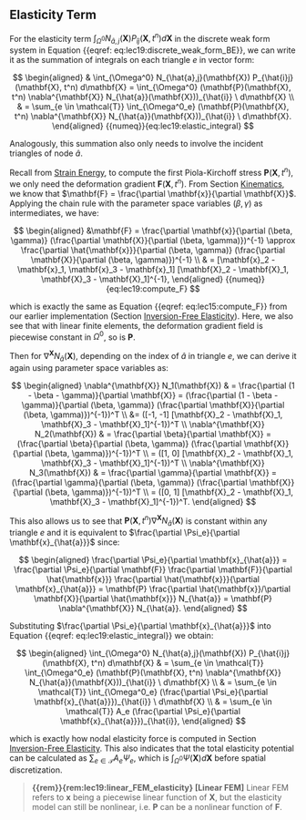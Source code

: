 ## Elasticity Term

For the elasticity term $\int_{\Omega^0} N_{\hat{a},j}(\mathbf{X}) P_{\hat{i}j}(\mathbf{X}, t^n) d\mathbf{X}$ in the discrete weak form system in Equation {{eqref: eq:lec19:discrete_weak_form_BE}}, we can write it as the summation of integrals on each triangle $e$ in vector form:

$$
\begin{aligned}
& \int_{\Omega^0} N_{\hat{a},j}(\mathbf{X}) P_{\hat{i}j}(\mathbf{X}, t^n) d\mathbf{X} = \int_{\Omega^0} (\mathbf{P}(\mathbf{X}, t^n) \nabla^{\mathbf{X}} N_{\hat{a}}(\mathbf{X}))_{\hat{i}} \ d\mathbf{X} \\
& = \sum_{e \in \mathcal{T}} \int_{\Omega^0_e} (\mathbf{P}(\mathbf{X}, t^n) \nabla^{\mathbf{X}} N_{\hat{a}}(\mathbf{X}))_{\hat{i}} \ d\mathbf{X}.
\end{aligned}
{{numeq}}{eq:lec19:elastic_integral}
$$

Analogously, this summation also only needs to involve the incident triangles of node $\hat{a}$.

Recall from [Strain Energy](./lec13-strain_energy.md), to compute the first Piola-Kirchoff stress $\mathbf{P}(\mathbf{X}, t^n)$, we only need the deformation gradient $\mathbf{F}(\mathbf{X}, t^n)$. From Section [Kinematics](./lec12-kinematics.md), we know that $\mathbf{F} = \frac{\partial \mathbf{x}}{\partial \mathbf{X}}$. Applying the chain rule with the parameter space variables $(\beta, \gamma)$ as intermediates, we have:

$$
\begin{aligned}
&\mathbf{F} = \frac{\partial \mathbf{x}}{\partial (\beta, \gamma)} (\frac{\partial \mathbf{X}}{\partial (\beta, \gamma)})^{-1} 
\approx \frac{\partial \hat{\mathbf{x}}}{\partial (\beta, \gamma)} (\frac{\partial \mathbf{X}}{\partial (\beta, \gamma)})^{-1} \\
& = [\mathbf{x}_2 - \mathbf{x}_1, \mathbf{x}_3 - \mathbf{x}_1] [\mathbf{X}_2 - \mathbf{X}_1, \mathbf{X}_3 - \mathbf{X}_1]^{-1},
\end{aligned}
{{numeq}}{eq:lec19:compute_F}
$$

which is exactly the same as Equation {{eqref: eq:lec15:compute_F}} from our earlier implementation (Section [Inversion-Free Elasticity](./lec15-inv_free_elasticity.md)). Here, we also see that with linear finite elements, the deformation gradient field is piecewise constant in $\Omega^0$, so is $\mathbf{P}$.

Then for $\nabla^{\mathbf{X}} N_{\hat{a}}(\mathbf{X})$, depending on the index of $\hat{a}$ in triangle $e$, we can derive it again using parameter space variables as:

$$
\begin{aligned}
    \nabla^{\mathbf{X}} N_1(\mathbf{X}) & = \frac{\partial (1 - \beta - \gamma)}{\partial \mathbf{X}} = (\frac{\partial (1 - \beta - \gamma)}{\partial (\beta, \gamma)} (\frac{\partial \mathbf{X}}{\partial (\beta, \gamma)})^{-1})^T \\ 
    &= ([-1, -1] [\mathbf{X}_2 - \mathbf{X}_1, \mathbf{X}_3 - \mathbf{X}_1]^{-1})^T \\
    \nabla^{\mathbf{X}} N_2(\mathbf{X}) & = \frac{\partial \beta}{\partial \mathbf{X}} = (\frac{\partial \beta}{\partial (\beta, \gamma)} (\frac{\partial \mathbf{X}}{\partial (\beta, \gamma)})^{-1})^T \\
    = ([1, 0] [\mathbf{X}_2 - \mathbf{X}_1, \mathbf{X}_3 - \mathbf{X}_1]^{-1})^T \\
    \nabla^{\mathbf{X}} N_3(\mathbf{X}) & = \frac{\partial \gamma}{\partial \mathbf{X}} = (\frac{\partial \gamma}{\partial (\beta, \gamma)} (\frac{\partial \mathbf{X}}{\partial (\beta, \gamma)})^{-1})^T \\
    = ([0, 1] [\mathbf{X}_2 - \mathbf{X}_1, \mathbf{X}_3 - \mathbf{X}_1]^{-1})^T.
\end{aligned}
$$

This also allows us to see that $\mathbf{P}(\mathbf{X}, t^n) \nabla^{\mathbf{X}} N_{\hat{a}}(\mathbf{X})$ is constant within any triangle $e$ and it is equivalent to $\frac{\partial \Psi_e}{\partial \mathbf{x}_{\hat{a}}}$ since:

$$
\begin{aligned}
\frac{\partial \Psi_e}{\partial \mathbf{x}_{\hat{a}}} 
= \frac{\partial \Psi_e}{\partial \mathbf{F}} \frac{\partial \mathbf{F}}{\partial \hat{\mathbf{x}}} \frac{\partial \hat{\mathbf{x}}}{\partial \mathbf{x}_{\hat{a}}} 
= \mathbf{P} \frac{\partial \hat{\mathbf{x}}/\partial \mathbf{X}}{\partial \hat{\mathbf{x}}} N_{\hat{a}} = \mathbf{P} \nabla^{\mathbf{X}} N_{\hat{a}}.
\end{aligned}
$$

Substituting $\frac{\partial \Psi_e}{\partial \mathbf{x}_{\hat{a}}}$ into Equation {{eqref: eq:lec19:elastic_integral}} we obtain:

$$
\begin{aligned}
\int_{\Omega^0} N_{\hat{a},j}(\mathbf{X}) P_{\hat{i}j}(\mathbf{X}, t^n) d\mathbf{X} 
& = \sum_{e \in \mathcal{T}} \int_{\Omega^0_e} (\mathbf{P}(\mathbf{X}, t^n) \nabla^{\mathbf{X}} N_{\hat{a}}(\mathbf{X}))_{\hat{i}} \ d\mathbf{X} \\
& = \sum_{e \in \mathcal{T}} \int_{\Omega^0_e} (\frac{\partial \Psi_e}{\partial \mathbf{x}_{\hat{a}}})_{\hat{i}} \ d\mathbf{X} \\
& = \sum_{e \in \mathcal{T}} A_e (\frac{\partial \Psi_e}{\partial \mathbf{x}_{\hat{a}}})_{\hat{i}},
\end{aligned}
$$

which is exactly how nodal elasticity force is computed in Section [Inversion-Free Elasticity](./lec15-inv_free_elasticity.md). This also indicates that the total elasticity potential can be calculated as $\sum_{e \in \mathcal{T}} A_e \Psi_e$, which is $\int_{\Omega^0} \Psi(\mathbf{X}) d\mathbf{X}$ before spatial discretization.

> **{{rem}}{rem:lec19:linear_FEM_elasticity} [Linear FEM]**
> Linear FEM refers to $\mathbf{x}$ being a piecewise linear function of $\mathbf{X}$, but the elasticity model can still be nonlinear, i.e. $\mathbf{P}$ can be a nonlinear function of $\mathbf{F}$.
